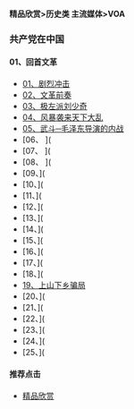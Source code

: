 #### 精品欣赏>历史类 主流媒体>VOA
### 共产党在中国

#### 01、回首文革

- [01、剧烈冲击](https://youtu.be/-8YaS0KMPIo)
- [02、文革前奏](https://youtu.be/Wo2V6Xjo0Ck)
- [03、极左派刘少奇](https://youtu.be/JqChSC6rmE4)
- [04、风暴袭来天下大乱](https://youtu.be/oN6eh7fH5_A)
- [05、武斗─毛泽东导演的内战](https://youtu.be/t5RZ5htw7w4)
- [06、   ](
- [07、   ](
- [08、  ](
- [09、](
- [10、](
- [11、](
- [12、](
- [13、](
- [14、](
- [15、](
- [16、](
- [17、](
- [18、](
- [19、上山下乡骗局](https://youtu.be/0Y5dBcfmtEY)
- [20、](
- [21、](
- [22、](
- [23、](
- [24、](
- [25、](









#### 推荐点击
- [精品欣赏](https://summer200.github.io/content/main)
